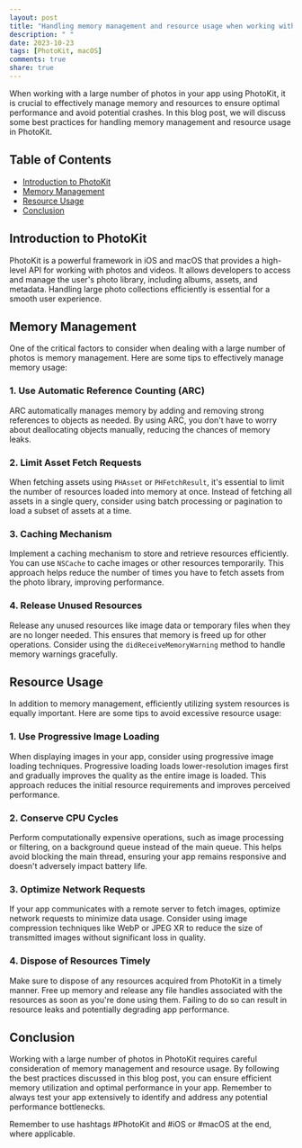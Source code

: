 ```yaml
---
layout: post
title: "Handling memory management and resource usage when working with a large number of photos in PhotoKit"
description: " "
date: 2023-10-23
tags: [PhotoKit, macOS]
comments: true
share: true
---
```


When working with a large number of photos in your app using PhotoKit, it is crucial to effectively manage memory and resources to ensure optimal performance and avoid potential crashes. In this blog post, we will discuss some best practices for handling memory management and resource usage in PhotoKit.

## Table of Contents
- [Introduction to PhotoKit](#introduction-to-photokit)
- [Memory Management](#memory-management)
- [Resource Usage](#resource-usage)
- [Conclusion](#conclusion)

## Introduction to PhotoKit

PhotoKit is a powerful framework in iOS and macOS that provides a high-level API for working with photos and videos. It allows developers to access and manage the user's photo library, including albums, assets, and metadata. Handling large photo collections efficiently is essential for a smooth user experience.

## Memory Management

One of the critical factors to consider when dealing with a large number of photos is memory management. Here are some tips to effectively manage memory usage:

### 1. Use Automatic Reference Counting (ARC)

ARC automatically manages memory by adding and removing strong references to objects as needed. By using ARC, you don't have to worry about deallocating objects manually, reducing the chances of memory leaks.

### 2. Limit Asset Fetch Requests

When fetching assets using `PHAsset` or `PHFetchResult`, it's essential to limit the number of resources loaded into memory at once. Instead of fetching all assets in a single query, consider using batch processing or pagination to load a subset of assets at a time.

### 3. Caching Mechanism

Implement a caching mechanism to store and retrieve resources efficiently. You can use `NSCache` to cache images or other resources temporarily. This approach helps reduce the number of times you have to fetch assets from the photo library, improving performance.

### 4. Release Unused Resources

Release any unused resources like image data or temporary files when they are no longer needed. This ensures that memory is freed up for other operations. Consider using the `didReceiveMemoryWarning` method to handle memory warnings gracefully.

## Resource Usage

In addition to memory management, efficiently utilizing system resources is equally important. Here are some tips to avoid excessive resource usage:

### 1. Use Progressive Image Loading

When displaying images in your app, consider using progressive image loading techniques. Progressive loading loads lower-resolution images first and gradually improves the quality as the entire image is loaded. This approach reduces the initial resource requirements and improves perceived performance.

### 2. Conserve CPU Cycles

Perform computationally expensive operations, such as image processing or filtering, on a background queue instead of the main queue. This helps avoid blocking the main thread, ensuring your app remains responsive and doesn't adversely impact battery life.

### 3. Optimize Network Requests

If your app communicates with a remote server to fetch images, optimize network requests to minimize data usage. Consider using image compression techniques like WebP or JPEG XR to reduce the size of transmitted images without significant loss in quality.

### 4. Dispose of Resources Timely

Make sure to dispose of any resources acquired from PhotoKit in a timely manner. Free up memory and release any file handles associated with the resources as soon as you're done using them. Failing to do so can result in resource leaks and potentially degrading app performance.

## Conclusion

Working with a large number of photos in PhotoKit requires careful consideration of memory management and resource usage. By following the best practices discussed in this blog post, you can ensure efficient memory utilization and optimal performance in your app. Remember to always test your app extensively to identify and address any potential performance bottlenecks.

Remember to use hashtags #PhotoKit and #iOS or #macOS at the end, where applicable.